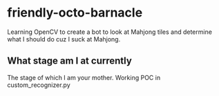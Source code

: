 # friendly-octo-barnacle
Learning OpenCV to create a bot to look at Mahjong tiles and determine what I should do cuz I suck at Mahjong.
## What stage am I at currently
The stage of which I am your mother.
Working POC in custom_recognizer.py

